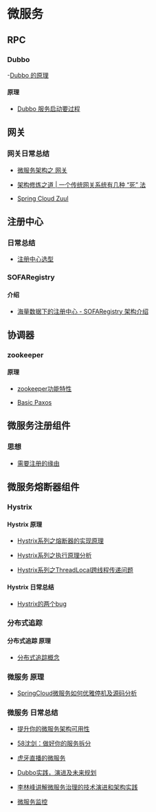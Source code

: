# 微服务

## RPC
### Dubbo
-[Dubbo 的原理](https://mp.weixin.qq.com/s?__biz=MzIxMzEzMjM5NQ==&mid=2651032242&idx=1&sn=c725c9e996885dce686c53f378de1f52&chksm=8c4c5fb6bb3bd6a0b8b57454026497a7f951b7cade1a0d4488391bd6221c0e0473cab38d556f)

#### 原理
- [Dubbo 服务启动要过程](https://mp.weixin.qq.com/s?__biz=MzU0OTk3ODQ3Ng==&mid=2247485785&idx=1&sn=d0c9f25b7c470228685d15b98eec14b4&chksm=fba6e15accd1684c2f047ab3f3038ffb9e02b587a1c288a894166bf7a69b90a1fccce3677779)



## 网关

### 网关日常总结
- [微服务架构之 网关](https://mp.weixin.qq.com/s?__biz=MzAxNjM2MTk0Ng==&mid=2247487206&idx=2&sn=e088fba1d5f3ed617b9fa565e4bcdd76)

- [架构修炼之道 | 一个传统网关系统有几种 “死” 法
](https://mp.weixin.qq.com/s?__biz=MzIxMzEzMjM5NQ==&mid=2651031833&idx=1&sn=5c26363e02c2a500383f5396edad3e8b)

- [Spring Cloud Zuul ](https://mp.weixin.qq.com/s?__biz=MzU0OTk3ODQ3Ng==&mid=2247485728&idx=1&sn=7d132fd1cb8f2d34d55d884b38010194&chksm=fba6e123ccd168355bb00f25787237f29458811d2c43885830f0a3e27772dce42d795bc4a9cc)

## 注册中心

### 日常总结
- [注册中心选型](https://mp.weixin.qq.com/s?__biz=MzAxNjM2MTk0Ng==&mid=2247487171&idx=1&sn=1227f5761419b2331c8b170b97633dee)

### SOFARegistry
#### 介绍
- [海量数据下的注册中心 - SOFARegistry 架构介绍](https://mp.weixin.qq.com/s/mZo7Dg6gfNqXoetaqgwMww)



## 协调器
### zookeeper
#### 原理
- [zookeeper功能特性](https://github.com/liangxiong/liang.tech/blob/master/micro_service/zookeeper/zookeeper_index.md)

- [Basic Paxos](https://mp.weixin.qq.com/s?__biz=MzAxOTc0NzExNg==&mid=2665515948&idx=1&sn=e6b2dd3f3a7ef0b93bc9dc7d2bf87a9e)

## 微服务注册组件
### 思想
- [需要注册的缘由](https://mp.weixin.qq.com/s?__biz=MzAxNjM2MTk0Ng==&mid=2247486965&idx=2&sn=dbcc8099f63131fc73c03c7d3c06b786)


## 微服务熔断器组件
### Hystrix
#### Hystrix 原理
- [Hystrix系列之熔断器的实现原理
](https://mp.weixin.qq.com/s?__biz=MzIwMzY1OTU1NQ==&mid=2247484489&idx=1&sn=2c040f79e1a5ec55d9b658f0fd3229ac)

- [Hystrix系列之执行原理分析](https://mp.weixin.qq.com/s?__biz=MzIwMzY1OTU1NQ==&mid=2247484425&idx=1&sn=dd34cb1f7a5ba0c66c7cf1096433c767)

- [Hystrix系列之ThreadLocal跨线程传递问题
](https://mp.weixin.qq.com/s?__biz=MzIwMzY1OTU1NQ==&mid=2247484515&idx=1&sn=6a9097174aa0e8214db1e167a347ccd2)

#### Hystrix 日常总结
- [Hystrix的两个bug](https://mp.weixin.qq.com/s?__biz=MzIwMzY1OTU1NQ==&mid=2247484549&idx=1&sn=24f2b98bf2249832ca8396f705b381a8)


### 分布式追踪
#### 分布式追踪 原理
- [分布式追踪概念](https://github.com/liangxiong/liang.tech/blob/master/micro_service/trace/0401.md)

### 微服务 原理
- [SpringCloud微服务如何优雅停机及源码分析](https://mp.weixin.qq.com/s?__biz=MzAxNjM2MTk0Ng==&mid=2247487189&idx=1&sn=df3711df17655f582b0eafb429bb3b4c)


### 微服务 日常总结
- [提升你的微服务架构可用性](https://mp.weixin.qq.com/s?__biz=MzI4MTY5NTk4Ng==&mid=2247489302&idx=1&sn=4e7082ce4aed16e4db7dd402cf4ab0da)

- [58沈剑：做好你的服务拆分](https://mp.weixin.qq.com/s?__biz=MzI4MTY5NTk4Ng==&mid=2247489294&idx=1&sn=b5020776862ebd3c13763ff5d787a49d)

- [虎牙直播的微服务](https://mp.weixin.qq.com/s?__biz=MzIxMzEzMjM5NQ==&mid=2651031410&idx=1&sn=11b5b2f0db5816fc0fc230ab69214395)

- [Dubbo实践，演进及未来规划](https://mp.weixin.qq.com/s?__biz=MzIxMzEzMjM5NQ==&mid=2651031168&idx=1&sn=9c59aa42d36d1f430e98199da707a4b9)

- [李林峰讲解微服务治理的技术演进和架构实践](https://mp.weixin.qq.com/s?__biz=MzIxMzEzMjM5NQ==&mid=2651031921&idx=1&sn=a49148735e167bd0191c9d52d01092c7)

- [微服务监控](https://mp.weixin.qq.com/s?__biz=MzAxNjM2MTk0Ng==&mid=2247487407&idx=2&sn=96636bf836c4afac8811420a424afc94&chksm=9bf4bf1aac83360c06f46c998c6c7c0a43d7d8d895a6c70db15876e1c20f0afb0f6ad8f409b8)
